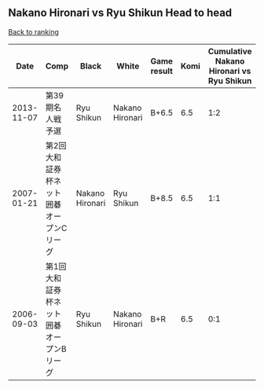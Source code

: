 ## Nakano Hironari vs Ryu Shikun Head to head

[Back to ranking](../../index.md)




| **Date** | **Comp** | **Black** | **White** | **Game result** | **Komi** | **Cumulative Nakano Hironari vs Ryu Shikun** | **Nakano Hironari streak** | **Ryu Shikun streak** | 
| --- | --- | --- | --- | --- | --- | --- | --- | --- |
| 2013-11-07 | 第39期名人戦予選 | Ryu Shikun | Nakano Hironari | B+6.5 | 6.5 | 1:2 | 0 | 1 | 
| 2007-01-21 | 第2回大和証券杯ネット囲碁オープンCリーグ | Nakano Hironari | Ryu Shikun | B+8.5 | 6.5 | 1:1 | 1 | 0 | 
| 2006-09-03 | 第1回大和証券杯ネット囲碁オープンBリーグ | Ryu Shikun | Nakano Hironari | B+R | 6.5 | 0:1 | 0 | 1 |




